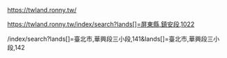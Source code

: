 https://twland.ronny.tw/

https://twland.ronny.tw/index/search?lands[]=屏東縣,鎮安段,1022

/index/search?lands[]=臺北市,華興段三小段,141&lands[]=臺北市,華興段三小段,142


